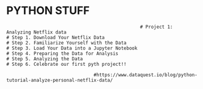 # __PYTHON STUFF__
                                                     # Project 1: Analyzing Netflix data
    # Step 1. Download Your Netflix Data
    # Step 2. Familiarize Yourself with the Data
    # Step 3. Load Your Data into a Jupyter Notebook
    # Step 4. Preparing the Data for Analysis
    # Step 5. Analyzing the Data
    # Step 6. Celebrate our first pyth project!!
    
                                    #https://www.dataquest.io/blog/python-tutorial-analyze-personal-netflix-data/
